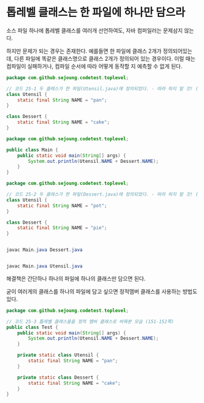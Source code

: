 # 톱레벨 클래스는 한 파일에 하나만 담으라

소스 파일 하나에 톱레벨 클래스를 여러개 선언하여도, 자바 컴퍼일러는 문제삼지 않는다. 

하지만 문제가 되는 경우는 존재한다. 
예를들면 한 파일에 클래스 2개가 정의되어있는데, 
다른 파일에 똑같은 클래스명으로 클래스 2개가 정의되어 있는 경우이다. 
이럴 때는 컴파일이 실패하거나, 
컴파일 순서에 따라 어떻게 동작할 지 예측할 수 없게 된다.

```java
package com.github.sejoung.codetest.toplevel;

// 코드 25-1 두 클래스가 한 파일(Utensil.java)에 정의되었다. - 따라 하지 말 것! (150쪽)
class Utensil {
    static final String NAME = "pan";
}

class Dessert {
    static final String NAME = "cake";
}
```

```java
package com.github.sejoung.codetest.toplevel;

public class Main {
    public static void main(String[] args) {
        System.out.println(Utensil.NAME + Dessert.NAME);
    }
}
```

```java
package com.github.sejoung.codetest.toplevel;

// 코드 25-2 두 클래스가 한 파일(Dessert.java)에 정의되었다. - 따라 하지 말 것! (151쪽)
class Utensil {
    static final String NAME = "pot";
}

class Dessert {
    static final String NAME = "pie";
}
```

```java

javac Main.java Dessert.java


javac Main.java Utensil.java

```

해결책은 간단하나 하나의 파일에 하나의 클래스만 담으면 된다.

굳이 여러게의 클래스를 하나의 파일에 담고 싶으면 정적맴버 클래스를 사용하는 방법도 있다.

```java
package com.github.sejoung.codetest.toplevel;

// 코드 25-3 톱레벨 클래스들을 정적 멤버 클래스로 바꿔본 모습 (151-152쪽)
public class Test {
    public static void main(String[] args) {
        System.out.println(Utensil.NAME + Dessert.NAME);
    }

    private static class Utensil {
        static final String NAME = "pan";
    }

    private static class Dessert {
        static final String NAME = "cake";
    }
}
```